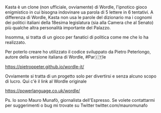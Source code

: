Kasta è un clone (non ufficiale, ovviamente) di Wordle, l'ipnotico gioco enigmistico in cui bisogna indovinare ua parola di 5 lettere in 6 tentativi. A differenza di Wordle, Kasta non usa le parole del dizionario ma i cognomi dei politici italiani della 18esima legislatura (sia alla Camera che al Senato) più qualche altra personalità importante del Palazzo.

Insomma, si tratta di un gioco per fanatici di politica come me che lo ha realizzato.

Per poterlo creare ho utilizzato il codice sviluppato da Pietro Peterlongo, autore della versione italiana di Wordle, #Par🇮🇹le 

https://pietroppeter.github.io/wordle-it/

Ovviamente si tratta di un progetto solo per divertirsi e senza alcuno scopo di lucro. Qui c'è il link al Wordle originale

https://powerlanguage.co.uk/wordle/

Ps. Io sono Mauro Munafò, giornalista dell'Espresso. Se volete contattarmi per suggerimenti o bug mi trovate su Twitter twitter.com/mauromunafo
